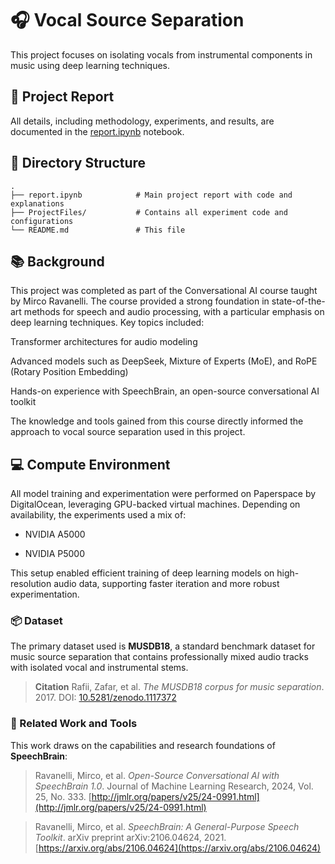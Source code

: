 # 🎧 Vocal Source Separation

This project focuses on isolating vocals from instrumental components in music using deep learning techniques.

## 📄 Project Report

All details, including methodology, experiments, and results, are documented in the [report.ipynb](./report.ipynb) notebook.

## 📁 Directory Structure

```
.
├── report.ipynb            # Main project report with code and explanations
├── ProjectFiles/           # Contains all experiment code and configurations
└── README.md               # This file
```

## 📚 Background

This project was completed as part of the Conversational AI course taught by Mirco Ravanelli. The course provided a strong foundation in state-of-the-art methods for speech and audio processing, with a particular emphasis on deep learning techniques. Key topics included:

Transformer architectures for audio modeling

Advanced models such as DeepSeek, Mixture of Experts (MoE), and RoPE (Rotary Position Embedding)

Hands-on experience with SpeechBrain, an open-source conversational AI toolkit

The knowledge and tools gained from this course directly informed the approach to vocal source separation used in this project.

## 💻 Compute Environment

All model training and experimentation were performed on Paperspace by DigitalOcean, leveraging GPU-backed virtual machines. Depending on availability, the experiments used a mix of:

- NVIDIA A5000

- NVIDIA P5000

This setup enabled efficient training of deep learning models on high-resolution audio data, supporting faster iteration and more robust experimentation.

### 📦 Dataset

The primary dataset used is **MUSDB18**, a standard benchmark dataset for music source separation that contains professionally mixed audio tracks with isolated vocal and instrumental stems.

> **Citation**
> Rafii, Zafar, et al. *The MUSDB18 corpus for music separation*. 2017.
> DOI: [10.5281/zenodo.1117372](https://doi.org/10.5281/zenodo.1117372)

### 📘 Related Work and Tools

This work draws on the capabilities and research foundations of **SpeechBrain**:

> Ravanelli, Mirco, et al. *Open-Source Conversational AI with SpeechBrain 1.0*. Journal of Machine Learning Research, 2024, Vol. 25, No. 333.
> [http://jmlr.org/papers/v25/24-0991.html](http://jmlr.org/papers/v25/24-0991.html)

> Ravanelli, Mirco, et al. *SpeechBrain: A General-Purpose Speech Toolkit*. arXiv preprint arXiv:2106.04624, 2021.
> [https://arxiv.org/abs/2106.04624](https://arxiv.org/abs/2106.04624)
